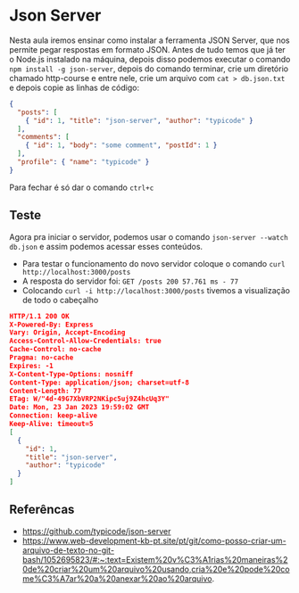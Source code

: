 # Json Server

Nesta aula iremos ensinar como instalar a ferramenta JSON Server, que nos permite pegar respostas em formato JSON. Antes de tudo temos que já ter o Node.js instalado na máquina, depois disso podemos executar o comando `npm install -g json-server`, depois do comando terminar, crie um diretório chamado http-course e entre nele, crie um arquivo com `cat > db.json.txt ` e depois copie as linhas de código:

```json
{
  "posts": [
    { "id": 1, "title": "json-server", "author": "typicode" }
  ],
  "comments": [
    { "id": 1, "body": "some comment", "postId": 1 }
  ],
  "profile": { "name": "typicode" }
}
```

Para fechar é só dar o comando `ctrl+c`

## Teste

Agora pra iniciar o servidor, podemos usar o comando `json-server --watch db.json` e assim podemos acessar esses conteúdos.

- Para testar o funcionamento do novo servidor coloque o comando `curl http://localhost:3000/posts`
- A resposta do servidor foi: `GET /posts 200 57.761 ms - 77`
- Colocando `curl -i http://localhost:3000/posts` tivemos a visualização de todo o cabeçalho

```json
HTTP/1.1 200 OK
X-Powered-By: Express        
Vary: Origin, Accept-Encoding
Access-Control-Allow-Credentials: true
Cache-Control: no-cache
Pragma: no-cache
Expires: -1
X-Content-Type-Options: nosniff
Content-Type: application/json; charset=utf-8
Content-Length: 77
ETag: W/"4d-49G7XbVRP2NKipc5uj9Z4hcUq3Y"     
Date: Mon, 23 Jan 2023 19:59:02 GMT
Connection: keep-alive
Keep-Alive: timeout=5
[
  {
    "id": 1,
    "title": "json-server",
    "author": "typicode"
  }
]
```

## Referêncas

- https://github.com/typicode/json-server
- https://www.web-development-kb-pt.site/pt/git/como-posso-criar-um-arquivo-de-texto-no-git-bash/1052695823/#:~:text=Existem%20v%C3%A1rias%20maneiras%20de%20criar%20um%20arquivo%20usando,cria%20e%20pode%20come%C3%A7ar%20a%20anexar%20ao%20arquivo.